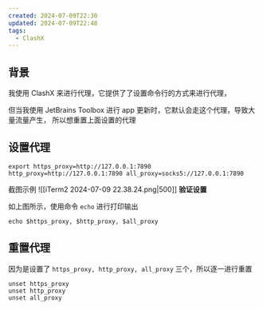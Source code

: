 ```yaml
---
created: 2024-07-09T22:30
updated: 2024-07-09T22:48
tags:
  - ClashX
---
```

## 背景

我使用 ClashX 来进行代理，它提供了了设置命令行的方式来进行代理，

但当我使用 JetBrains Toolbox 进行 app 更新时，它默认会走这个代理，导致大量流量产生，
所以想重置上面设置的代理

## 设置代理

```shell
export https_proxy=http://127.0.0.1:7890 http_proxy=http://127.0.0.1:7890 all_proxy=socks5://127.0.0.1:7890
```

截图示例
![[iTerm2 2024-07-09 22.38.24.png|500]]
**验证设置**

如上图所示，使用命令 `echo` 进行打印输出

```shell
echo $https_proxy, $http_proxy, $all_proxy
```
## 重置代理

因为是设置了 `https_proxy, http_proxy, all_proxy` 三个，所以逐一进行重置

```shell
unset https_proxy
unset http_proxy
unset all_proxy
```
